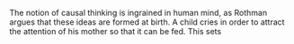 The notion of causal thinking is ingrained in human mind, as Rothman argues that these ideas are formed at birth. A child cries in order to attract the attention of his mother so that it can be fed. This sets 